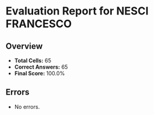 # Evaluation Report for NESCI FRANCESCO

## Overview

- **Total Cells:** 65
- **Correct Answers:** 65
- **Final Score:** 100.0%

## Errors

- No errors.